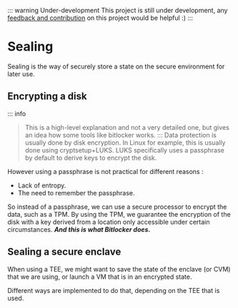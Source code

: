 ::: warning Under-development 
This project is still under development, any [feedback and contribution](https://github.com/cybertechnica/confidential-computing-guide/issues) on this project would be helpful :)
:::
# Sealing

Sealing is the way of securely store a state on the secure environment for later use. 


## Encrypting a disk

::: info
> This is a high-level explanation and not a very detailed one, but gives an idea how some tools like bitlocker works. 
::: 
Data protection is usually done by disk encryption. In Linux for example, this is usually done using cryptsetup+LUKS. LUKS specifically uses a passphrase by default to derive keys to encrypt the disk. 

However using a passphrase is not practical for different reasons : 
- Lack of entropy.  
- The need to remember the passphrase. 

So instead of a passphrase, we can use a secure processor to encrypt the data, such as a TPM. By using the TPM, we guarantee the encryption of the disk with a key derived from a location only accessible under certain circumstances. ***And this is what Bitlocker does.*** 

## Sealing a secure enclave 

When using a TEE, we might want to save the state of the enclave (or CVM) that we are using, or launch a VM that is in an encrypted state.

Different ways are implemented to do that, depending on the TEE that is used. 
